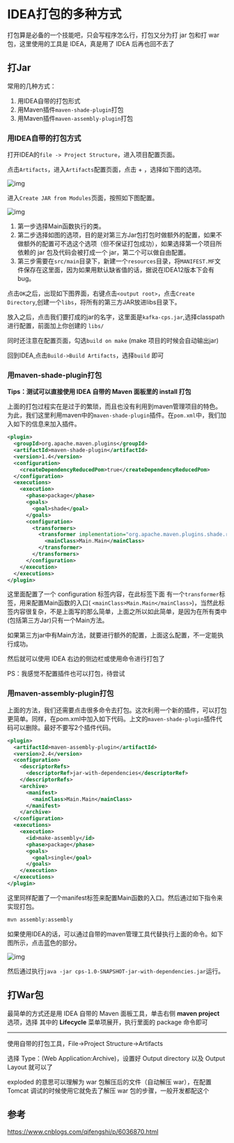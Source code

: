 # IDEA打包的多种方式

打包算是必备的一个技能吧，只会写程序怎么行，打包又分为打 jar 包和打 war 包，这里使用的工具是 IDEA，真是用了 IDEA 后再也回不去了

## 打Jar

常用的几种方式：

1. 用IDEA自带的打包形式
2. 用Maven插件`maven-shade-plugin`打包
3. 用Maven插件`maven-assembly-plugin`打包

### 用IDEA自带的打包方式

打开IDEA的`file -> Project Structure`，进入项目配置页面。

点击`Artifacts`，进入`Artifacts`配置页面，点击 + ，选择如下图的选项。

![img](http://ww1.sinaimg.cn/mw690/876975d1gy1fd44sbclg4j20r203q751)

进入`Create JAR from Modules`页面，按照如下图配置。

![img](http://ww1.sinaimg.cn/mw690/876975d1gy1fd44u9q66lj20ry0h2q5h)

1. 第一步选择Main函数执行的类。
2. 第二步选择如图的选项，目的是对第三方Jar包打包时做额外的配置，如果不做额外的配置可不选这个选项（但不保证打包成功），如果选择第一个项目所依赖的 jar 包及代码会被打成一个 jar，第二个可以做自由配置。
3. 第三步需要在`src/main`目录下，新建一个`resources`目录，将`MANIFEST.MF`文件保存在这里面，因为如果用默认缺省值的话，据说在IDEA12版本下会有bug。

点击`OK`之后，出现如下图界面，右键点击`<output root>`，点击`Create Directory`,创建一个`libs`，将所有的第三方JAR放进libs目录下。

放入之后，点击我们要打成的jar的名字，这里面是`kafka-cps.jar`,选择classpath进行配置，前面加上你创建的 `libs/`

同时还注意在配置页面，勾选`build on make` (make 项目的时候会自动输出jar)

回到IDEA,点击`Build->Build Artifacts`，选择`build` 即可

### 用maven-shade-plugin打包

**Tips：测试可以直接使用 IDEA 自带的 Maven 面板里的 install 打包**

上面的打包过程实在是过于的繁琐，而且也没有利用到maven管理项目的特色。为此，我们这里利用maven中的`maven-shade-plugin`插件。在`pom.xml`中，我们加入如下的信息来加入插件。

```xml
<plugin>
  <groupId>org.apache.maven.plugins</groupId>
  <artifactId>maven-shade-plugin</artifactId>
  <version>1.4</version>
  <configuration>
    <createDependencyReducedPom>true</createDependencyReducedPom>
  </configuration>
  <executions>
    <execution>
      <phase>package</phase>
      <goals>
        <goal>shade</goal>
      </goals>
      <configuration>
        <transformers>
          <transformer implementation="org.apache.maven.plugins.shade.resource.ManifestResourceTransformer" >
            <mainClass>Main.Main</mainClass>
          </transformer>
        </transformers>
      </configuration>
    </execution>
  </executions>
</plugin>
```

这里面配置了一个 configuration 标签内容，在此标签下面 有一个`transformer`标签，用来配置Main函数的入口( `<mainClass>Main.Main</mainClass>`)，当然此标签内容很复杂，不是上面写的那么简单，上面之所以如此简单，是因为在所有类中(包括第三方Jar)只有一个Main方法。

如果第三方jar中有Main方法，就要进行额外的配置，上面这么配置，不一定能执行成功。

然后就可以使用 IDEA 右边的侧边栏或使用命令进行打包了

PS：我感觉不配置插件也可以打包，待尝试

### 用maven-assembly-plugin打包

上面的方法，我们还需要点击很多命令去打包。这次利用一个新的插件，可以打包更简单。同样，在pom.xml中加入如下代码。上文的`maven-shade-plugin`插件代码可以删除。最好不要写2个插件代码。

```xml
<plugin>
  <artifactId>maven-assembly-plugin</artifactId>
  <version>2.4</version>
  <configuration>
    <descriptorRefs>
      <descriptorRef>jar-with-dependencies</descriptorRef>
    </descriptorRefs>
    <archive>
      <manifest>
        <mainClass>Main.Main</mainClass>
      </manifest>
    </archive>
  </configuration>
  <executions>
    <execution>
      <id>make-assembly</id>
      <phase>package</phase>
      <goals>
        <goal>single</goal>
      </goals>
    </execution>
  </executions>
</plugin>
```

这里同样配置了一个manifest标签来配置Main函数的入口。然后通过如下指令来实现打包。

```sh
mvn assembly:assembly
```

如果使用IDEA的话，可以通过自带的maven管理工具代替执行上面的命令。如下图所示，点击蓝色的部分。

![img](http://images2015.cnblogs.com/blog/859903/201611/859903-20161106231602674-150734166.jpg)

然后通过执行`java -jar cps-1.0-SNAPSHOT-jar-with-dependencies.jar`运行。

## 打War包

最简单的方式还是用 IDEA 自带的 Maven 面板工具，单击右侧 **maven project** 选项，选择 其中的 **Lifecycle** 菜单项展开，执行里面的 package 命令即可

---

使用自带的打包工具，File->Project Structure->Artifacts

选择 Type：(Web Application:Archive)，设置好 Output directory 以及 Output Layout 就可以了

exploded 的意思可以理解为 war 包解压后的文件（自动解压 war），在配置 Tomcat 调试的时候使用它就免去了解压 war 包的步骤，一般开发都配这个

## 参考

https://www.cnblogs.com/qifengshi/p/6036870.html